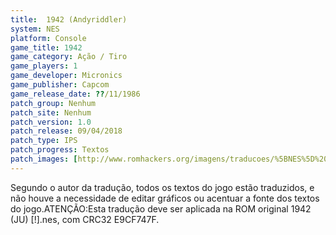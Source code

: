 ```yaml
---
title:  1942 (Andyriddler)
system: NES
platform: Console
game_title: 1942
game_category: Ação / Tiro
game_players: 1
game_developer: Micronics
game_publisher: Capcom
game_release_date: ??/11/1986
patch_group: Nenhum
patch_site: Nenhum
patch_version: 1.0
patch_release: 09/04/2018
patch_type: IPS
patch_progress: Textos
patch_images: [http://www.romhackers.org/imagens/traducoes/%5BNES%5D%201942%20-%20Andyriddler%20-%201.png,http://www.romhackers.org/imagens/traducoes/%5BNES%5D%201942%20-%20Andyriddler%20-%202.png,http://www.romhackers.org/imagens/traducoes/%5BNES%5D%201942%20-%20Andyriddler%20-%203.png]
---
```

Segundo o autor da tradução, todos os textos do jogo estão traduzidos, e não houve a necessidade de editar gráficos ou acentuar a fonte dos textos do jogo.ATENÇÃO:Esta tradução deve ser aplicada na ROM original 1942 (JU) [!].nes, com CRC32 E9CF747F.